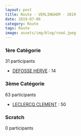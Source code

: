 ```yaml
---
layout: post
title: Route - VERLINGHEM - 2019
date: 2019-07-06
category: Route
tags: Route
image: assets/img/blog/road.jpeg
---
```


### 1ère Catégorie
31 participants
- [DEFOSSE HERVE](https://teamspecializedlille.cc/coureurs/defosseherve) : 14

### 3ème Catégorie
63 participants
- [LECLERCQ CLEMENT](https://teamspecializedlille.cc/coureurs/leclercqclement) : 50

### Scratch
0 participants
